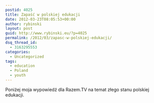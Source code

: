 ```yaml
---
postid: 4025
title: Zapaść w polskiej edukacji
date: 2012-03-23T08:05:53+00:00
author: rybinski
layout: post
guid: http://www.rybinski.eu/?p=4025
permalink: /2012/03/zapasc-w-polskiej-edukacji/
dsq_thread_id:
  - 3163295553
categories:
  - Uncategorized
tags:
  - education
  - Poland
  - youth
---
```

Poniżej moja wypowiedź dla Razem.TV na temat złego stanu polskiej edukacji.
